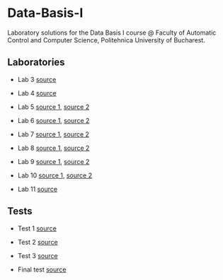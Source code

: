 # Data-Basis-I
Laboratory solutions for the Data Basis I course @ Faculty of Automatic Control and Computer Science, Politehnica University of Bucharest.

## Laboratories
  * Lab 3 [source](https://github.com/danserboi/Data-Basis-I/blob/main/lab3_bd.sql)
   
  * Lab 4 [source](https://github.com/danserboi/Data-Basis-I/blob/main/lab4_bd.sql)
  
  * Lab 5 [source 1](https://github.com/danserboi/Data-Basis-I/blob/main/lab5_bd.sql), [source 2](https://github.com/danserboi/Data-Basis-I/blob/main/lab5_ocw.sql)

  * Lab 6 [source 1](https://github.com/danserboi/Data-Basis-I/blob/main/lab6_bd.sql), [source 2](https://github.com/danserboi/Data-Basis-I/blob/main/lab6_ocw.sql)

  * Lab 7 [source 1](https://github.com/danserboi/Data-Basis-I/blob/main/lab7_bd.sql), [source 2](https://github.com/danserboi/Data-Basis-I/blob/main/lab7_ocw.sql)

  * Lab 8 [source 1](https://github.com/danserboi/Data-Basis-I/blob/main/lab8_bd.sql), [source 2](https://github.com/danserboi/Data-Basis-I/blob/main/lab8_ocw.sql)

  * Lab 9 [source 1](https://github.com/danserboi/Data-Basis-I/blob/main/lab9_bd.sql), [source 2](https://github.com/danserboi/Data-Basis-I/blob/main/lab9_ocw.sql)

  * Lab 10 [source 1](https://github.com/danserboi/Data-Basis-I/blob/main/lab10_bd.sql), [source 2](https://github.com/danserboi/Data-Basis-I/blob/main/lab10_ocw.sql)

  * Lab 11 [source](https://github.com/danserboi/Data-Basis-I/blob/main/lab11_bd.sql)

## Tests
  * Test 1 [source](https://github.com/danserboi/Data-Basis-I/blob/main/test1.sql)
   
  * Test 2 [source](https://github.com/danserboi/Data-Basis-I/blob/main/test2.sql)
  
  * Test 3 [source](https://github.com/danserboi/Data-Basis-I/blob/main/test3.sql)

  * Final test [source](https://github.com/danserboi/Data-Basis-I/blob/main/colocviu.sql)
